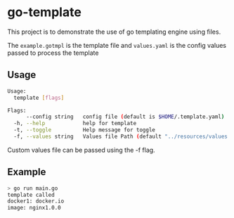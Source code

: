 # go-template

This project is to demonstrate the use of go templating engine using files.

The `example.gotmpl` is the template file and `values.yaml` is the config values passed to process the template

## Usage
```bash
Usage:
  template [flags]

Flags:
      --config string   config file (default is $HOME/.template.yaml)
  -h, --help            help for template
  -t, --toggle          Help message for toggle
  -f, --values string   Values file Path (default "../resources/values.yaml")
  ```

Custom values file can be passed using the -f flag.

## Example
```bash
> go run main.go
template called
docker1: docker.io
image: nginx1.0.0
```
                                    
